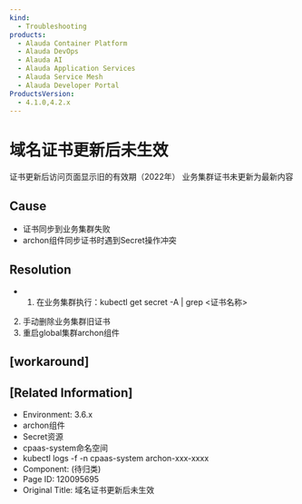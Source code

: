 ```yaml
---
kind:
  - Troubleshooting
products:
  - Alauda Container Platform
  - Alauda DevOps
  - Alauda AI
  - Alauda Application Services
  - Alauda Service Mesh
  - Alauda Developer Portal
ProductsVersion:
  - 4.1.0,4.2.x
---
```

<!-- A type of document that involves encountering a fault, diagnosing it, performing root cause analysis, and providing solutions. -->

# 域名证书更新后未生效

证书更新后访问页面显示旧的有效期（2022年） 业务集群证书未更新为最新内容

## Cause
- 证书同步到业务集群失败
- archon组件同步证书时遇到Secret操作冲突

## Resolution
- 1. 在业务集群执行：kubectl get secret -A | grep <证书名称>
2. 手动删除业务集群旧证书
3. 重启global集群archon组件

## [workaround]

## [Related Information]
- Environment: 3.6.x
- archon组件
- Secret资源
- cpaas-system命名空间
- kubectl logs -f -n cpaas-system archon-xxx-xxxx
- Component: (待归类)
- Page ID: 120095695
- Original Title: 域名证书更新后未生效
